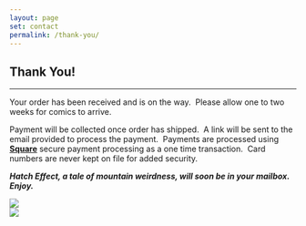 ```yaml
---
layout: page
set: contact
permalink: /thank-you/
---
```


<div class="chat">
<h2 class="text-center">Thank You!</h2>
<hr class="order-hr">
<p class="text-center">Your order has been received and is on the way. &nbsp;Please allow one to two weeks for comics to arrive.</p>
    
<p class="text-center">Payment will be collected once order has shipped. &nbsp;A link will be sent to the email provided to process the payment. &nbsp;Payments are processed using <strong><a href="https://squareup.com/" target="_blank">Square</a></strong> secure payment processing as a one time transaction. &nbsp;Card numbers are never kept on file for added security.</p>

<p class="text-center"><strong><em>Hatch Effect, a tale of mountain weirdness, will soon be in your mailbox. Enjoy.</em></strong></p>

<div class="row mt-3">
    <div class="col-md-6">
    <img src="../images/hatch-effect-2-cover.jpg" class="img-fluid p-4 pr-md-2"/>
    </div>
    <div class="col-md-6">
    <img src="../images/hatch1.jpg" class="img-fluid p-4 pl-md-2"/>
    </div>
</div>
</div>
